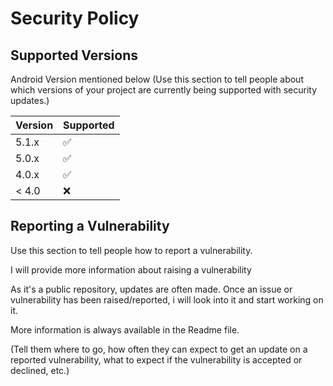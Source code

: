 # Security Policy

## Supported Versions
Android Version mentioned below (Use this section to tell people about which versions of your project are
currently being supported with security updates.)


| Version | Supported          |
| ------- | ------------------ |
| 5.1.x   | :white_check_mark: |
| 5.0.x   | :white_check_mark:                |
| 4.0.x   | :white_check_mark: |
| < 4.0   | :x:                |

## Reporting a Vulnerability
Use this section to tell people how to report a vulnerability.

I will provide more information about raising a vulnerability

As it's a public repository, updates are often made. 
Once an issue or vulnerability has been raised/reported, i will look into it and start working on it.

More information is always available in the Readme file.

(Tell them where to go, how often they can expect to get an update on a
reported vulnerability, what to expect if the vulnerability is accepted or
declined, etc.)
